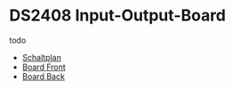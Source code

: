 # DS2408 Input-Output-Board
todo

* [Schaltplan](Schaltplan.pdf)
* [Board Front](F.pdf)
* [Board Back](B.pdf)